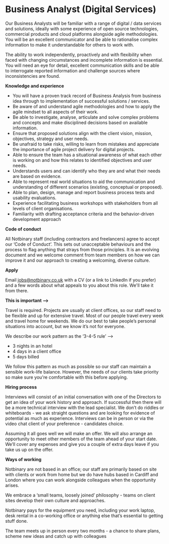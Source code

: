 # Business Analyst (Digital Services)


Our Business Analysts will be familiar with a range of digital / data services and solutions, ideally with some experience of open source technologies, commercial products and cloud platforms alongside agile methodologies.  You will be an excellent communicator and be able to rationalise complex information to make it understandable for others to work with. 

The ability to work independently, proactively and with flexibility when faced with changing circumstances and incomplete information is essential. You will need an eye for detail, excellent communication skills and be able to interrogate reported information and challenge sources where inconsistencies are found.

**Knowledge and experience**

- You will have a proven track record of Business Analysis from business idea through to implementation of successful solutions / services.
- Be aware of and understand agile methodologies and how to apply the agile mindset to all aspects of their work.
- Be able to investigate, analyse, articulate and solve complex problems and concepts and make disciplined decisions based on available information.
- Ensure that proposed solutions align with the client vision, mission, objectives, strategy and user needs.
- Be unafraid to take risks, willing to learn from mistakes and appreciate the importance of agile project delivery for digital projects.
- Able to ensure the team has a situational awareness of what each other is working on and how this relates to identified objectives and user needs.
- Understands users and can identify who they are and what their needs are based on evidence.
- Able to represent real world situations to aid the communication and understanding of different scenarios (existing, conceptual or proposed).
- Able to plan, design, manage and report business process tests and usability evaluations.
- Experience facilitating  business workshops with stakeholders from all levels of client organisations.
- Familiarity with drafting acceptance criteria and the  behavior-driven development approach

**Code of conduct**

All Notbinary staff (including contractors and freelancers) agree to accept our ‘Code of Conduct’. This sets out unacceptable behaviours and the process to flag anything that strays from those principles. It is an evolving document and we welcome comment from team members on how we can improve it and our approach to creating a welcoming, diverse culture.

**Apply**

Email jobs@notbinary.co.uk with a CV (or a link to LinkedIn if you prefer) and a few words about what appeals to you about this role. We'll take it from there.

**This is important —>**

Travel is required. Projects are usually at client offices, so our staff need to be flexible and up for extensive travel. Most of our people travel every week and travel home for weekends. We do our best to take people’s personal situations into account, but we know it’s not for everyone.

We describe our work pattern as the ‘3-4-5 rule’ -->
- 3 nights in an hotel
- 4 days in a client office
- 5 days billed

We follow this pattern as much as possible so our staff can maintain a sensible work-life balance. However, the needs of our clients take priority so make sure you're comfortable with this before applying.


**Hiring process**

Interviews will consist of an initial conversation with one of the Directors to get an idea of your work history and approach. If successful then there will be a more technical interview with the lead specialist. We don’t do riddles or whiteboards - we ask straight questions and are looking for evidence of potential as much as experience. Interviews can be in person or via the video chat client of your preference - candidates choice.

Assuming it all goes well we will make an offer. We will also arrange an opportunity to meet other members of the team ahead of your start date. We’ll cover any expenses and give you a couple of extra days leave if you take us up on the offer.

**Ways of working**

Notbinary are not based in an office; our staff are primarily based on site with clients or work from home but we do have hubs based in Cardiff and London where you can work alongside colleagues when the opportunity arises.

We embrace a ‘small teams, loosely joined’ philosophy - teams on client sites develop their own culture and approaches.

Notbinary pays for the equipment you need, including your work laptop, desk rental in a co-working office or anything else that’s essential to getting stuff done.

The team meets up in person every two months - a chance to share plans, scheme new ideas and catch up with colleagues
